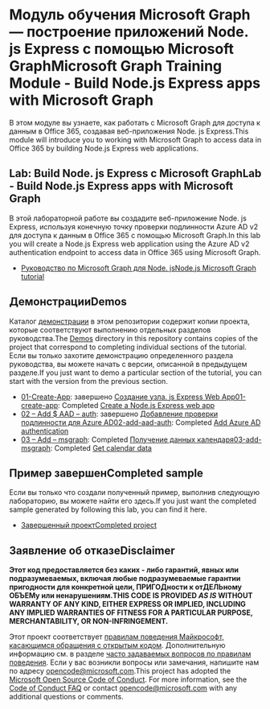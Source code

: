 # <a name="microsoft-graph-training-module---build-nodejs-express-apps-with-microsoft-graph"></a><span data-ttu-id="63b73-101">Модуль обучения Microsoft Graph — построение приложений Node. js Express с помощью Microsoft Graph</span><span class="sxs-lookup"><span data-stu-id="63b73-101">Microsoft Graph Training Module - Build Node.js Express apps with Microsoft Graph</span></span>

<span data-ttu-id="63b73-102">В этом модуле вы узнаете, как работать с Microsoft Graph для доступа к данным в Office 365, создавая веб-приложения Node. js Express.</span><span class="sxs-lookup"><span data-stu-id="63b73-102">This module will introduce you to working with Microsoft Graph to access data in Office 365 by building Node.js Express web applications.</span></span>

## <a name="lab---build-nodejs-express-apps-with-microsoft-graph"></a><span data-ttu-id="63b73-103">Lab: Build Node. js Express с Microsoft Graph</span><span class="sxs-lookup"><span data-stu-id="63b73-103">Lab - Build Node.js Express apps with Microsoft Graph</span></span>

<span data-ttu-id="63b73-104">В этой лабораторной работе вы создадите веб-приложение Node. js Express, используя конечную точку проверки подлинности Azure AD v2 для доступа к данным в Office 365 с помощью Microsoft Graph.</span><span class="sxs-lookup"><span data-stu-id="63b73-104">In this lab you will create a Node.js Express web application using the Azure AD v2 authentication endpoint to access data in Office 365 using Microsoft Graph.</span></span>

- [<span data-ttu-id="63b73-105">Руководство по Microsoft Graph для Node. js</span><span class="sxs-lookup"><span data-stu-id="63b73-105">Node.js Microsoft Graph tutorial</span></span>](https://docs.microsoft.com/graph/training/node-tutorial)

## <a name="demos"></a><span data-ttu-id="63b73-106">Демонстрации</span><span class="sxs-lookup"><span data-stu-id="63b73-106">Demos</span></span>

<span data-ttu-id="63b73-107">Каталог [демонстрации](./Demos) в этом репозитории содержит копии проекта, которые соответствуют выполнению отдельных разделов руководства.</span><span class="sxs-lookup"><span data-stu-id="63b73-107">The [Demos](./Demos) directory in this repository contains copies of the project that correspond to completing individual sections of the tutorial.</span></span> <span data-ttu-id="63b73-108">Если вы только захотите демонстрацию определенного раздела руководства, вы можете начать с версии, описанной в предыдущем разделе.</span><span class="sxs-lookup"><span data-stu-id="63b73-108">If you just want to demo a particular section of the tutorial, you can start with the version from the previous section.</span></span>

- <span data-ttu-id="63b73-109">[01-Create-App](Demos/01-create-app): завершено [Создание узла. js Express Web App](https://docs.microsoft.com/graph/training/node-tutorial?tutorial-step=1)</span><span class="sxs-lookup"><span data-stu-id="63b73-109">[01-create-app](Demos/01-create-app): Completed [Create a Node.js Express web app](https://docs.microsoft.com/graph/training/node-tutorial?tutorial-step=1)</span></span>
- <span data-ttu-id="63b73-110">[02 – Add $ AAD – auth](Demos/02-add-aad-auth): завершено [Добавление проверки подлинности для Azure AD](https://docs.microsoft.com/graph/training/node-tutorial?tutorial-step=3)</span><span class="sxs-lookup"><span data-stu-id="63b73-110">[02-add-aad-auth](Demos/02-add-aad-auth): Completed [Add Azure AD authentication](https://docs.microsoft.com/graph/training/node-tutorial?tutorial-step=3)</span></span>
- <span data-ttu-id="63b73-111">[03 – Add – msgraph](Demos/03-add-msgraph): Completed [Получение данных календаря](https://docs.microsoft.com/graph/training/node-tutorial?tutorial-step=4)</span><span class="sxs-lookup"><span data-stu-id="63b73-111">[03-add-msgraph](Demos/03-add-msgraph): Completed [Get calendar data](https://docs.microsoft.com/graph/training/node-tutorial?tutorial-step=4)</span></span>

## <a name="completed-sample"></a><span data-ttu-id="63b73-112">Пример завершен</span><span class="sxs-lookup"><span data-stu-id="63b73-112">Completed sample</span></span>

<span data-ttu-id="63b73-113">Если вы только что создали полученный пример, выполнив следующую лабораторию, вы можете найти его здесь.</span><span class="sxs-lookup"><span data-stu-id="63b73-113">If you just want the completed sample generated by following this lab, you can find it here.</span></span>

- [<span data-ttu-id="63b73-114">Завершенный проект</span><span class="sxs-lookup"><span data-stu-id="63b73-114">Completed project</span></span>](Demos/03-add-msgraph)

## <a name="disclaimer"></a><span data-ttu-id="63b73-115">Заявление об отказе</span><span class="sxs-lookup"><span data-stu-id="63b73-115">Disclaimer</span></span>

<span data-ttu-id="63b73-116">**Этот код предоставляется без каких *-* либо гарантий, явных или подразумеваемых, включая любые подразумеваемые гарантии пригодности для конкретной цели, ПРИГОДности к отДЕЛЬному ОБЪЕМу или ненарушениям.**</span><span class="sxs-lookup"><span data-stu-id="63b73-116">**THIS CODE IS PROVIDED *AS IS* WITHOUT WARRANTY OF ANY KIND, EITHER EXPRESS OR IMPLIED, INCLUDING ANY IMPLIED WARRANTIES OF FITNESS FOR A PARTICULAR PURPOSE, MERCHANTABILITY, OR NON-INFRINGEMENT.**</span></span>

<span data-ttu-id="63b73-p102">Этот проект соответствует [правилам поведения Майкрософт, касающимся обращения с открытым кодом](https://opensource.microsoft.com/codeofconduct/). Дополнительную информацию см. в разделе [часто задаваемых вопросов по правилам поведения](https://opensource.microsoft.com/codeofconduct/faq/). Если у вас возникли вопросы или замечания, напишите нам по адресу [opencode@microsoft.com](mailto:opencode@microsoft.com).</span><span class="sxs-lookup"><span data-stu-id="63b73-p102">This project has adopted the [Microsoft Open Source Code of Conduct](https://opensource.microsoft.com/codeofconduct/). For more information, see the [Code of Conduct FAQ](https://opensource.microsoft.com/codeofconduct/faq/) or contact [opencode@microsoft.com](mailto:opencode@microsoft.com) with any additional questions or comments.</span></span>